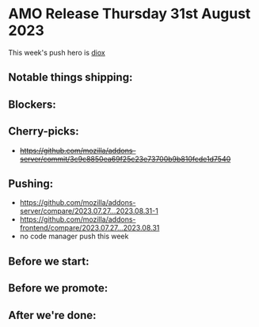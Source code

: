# AMO Release Thursday 31st August 2023

This week's push hero is [diox](https://github.com/diox)

## Notable things shipping:

## Blockers:

## Cherry-picks:
- ~~https://github.com/mozilla/addons-server/commit/3c9c8850ea69f25c23e73700b9b810fcde1d7540~~

## Pushing:

- https://github.com/mozilla/addons-server/compare/2023.07.27...2023.08.31-1
- https://github.com/mozilla/addons-frontend/compare/2023.07.27...2023.08.31
- no code manager push this week

## Before we start:


## Before we promote:

## After we're done:
